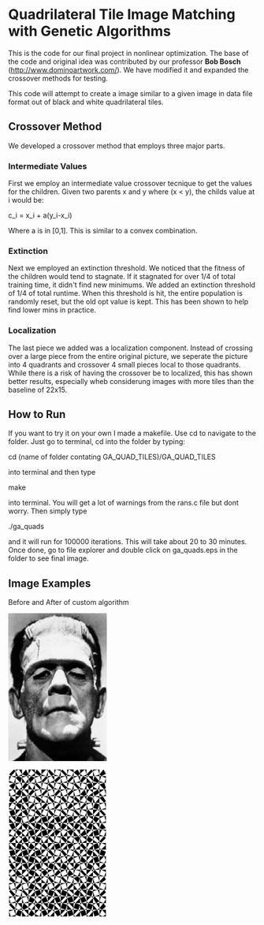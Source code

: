 # Quadrilateral Tile Image Matching with Genetic Algorithms

This is the code for our final project in nonlinear optimization. The base of the code and original idea was contributed by our professor **Bob Bosch** (http://www.dominoartwork.com/). We have modified it and expanded the crossover methods for 
testing.

This code will attempt to create a image similar to a given image in data file format out of black and white quadrilateral tiles.

## Crossover Method
We developed a crossover method that employs three major parts. 

### Intermediate Values
First we employ an intermediate value crossover tecnique to get the values for the children. Given two parents x and y where (x < y), the childs value at i would be:

c_i = x_i + a(y_i-x_i)

Where a is in [0,1]. This is similar to a convex combination.

### Extinction
Next we employed an extinction threshold. We noticed that the fitness of the children would tend to stagnate. If it stagnated for over 1/4 of total training time, it didn't find new minimums. We added an extinction threshold of 1/4 of total runtime. When this threshold is hit, the entire population is randomly reset, but the old opt value is kept. This has been shown to help find lower mins in practice.


### Localization
The last piece we added was a localization component. Instead of crossing over a large piece from the entire original picture, we seperate the picture into 4 quadrants and crossover 4 small pieces local to those quadrants. While there is a risk of having the crossover be to localized, this has shown better results, especially wheb considerung images with more tiles than the baseline of 22x15.

## How to Run
If you want to try it on your own I made a makefile. Use cd to navigate to the folder. Just go to terminal, cd into the folder by typing:

cd (name of folder contating GA_QUAD_TILES)/GA_QUAD_TILES

into terminal and then type

make

into terminal. You will get a lot of warnings from the rans.c file but dont worry. Then simply type

./ga_quads

and it will run for 100000 iterations. This will take about 20 to 30 minutes. Once done, go to file explorer and double click on ga_quads.eps in the folder to see final image. 

## Image Examples
Before and After of custom algorithm


<img src="images/frankenstein300x440.jpg" alt="Kitten"
	title="Before" width="200" height="300" />

<img src="images/ga_quads_local_costum_1M_Ext.jpg" alt="Kitten"
	title="Before" width="200" height="300" />
